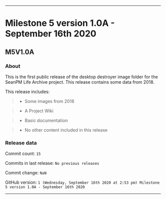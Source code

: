 
***

# Milestone 5 version 1.0A - September 16th 2020

## M5V1.0A

### About

This is the first public release of the desktop destroyer image folder for the SeanPM Life Archive project. This release contains some data from 2018.

This release includes:

> * Some images from 2018

> * A Project Wiki

> * Basic documentation

> * No other content included in this release

### Release data

Commit count: `15`

Commits in last release: `No previous releases`

Commit change: `NaN`

GitHub version: `1 (Wednesday, September 16th 2020 at 2:53 pm) Milestone 5 version 1.0A - September 16th 2020`

***
